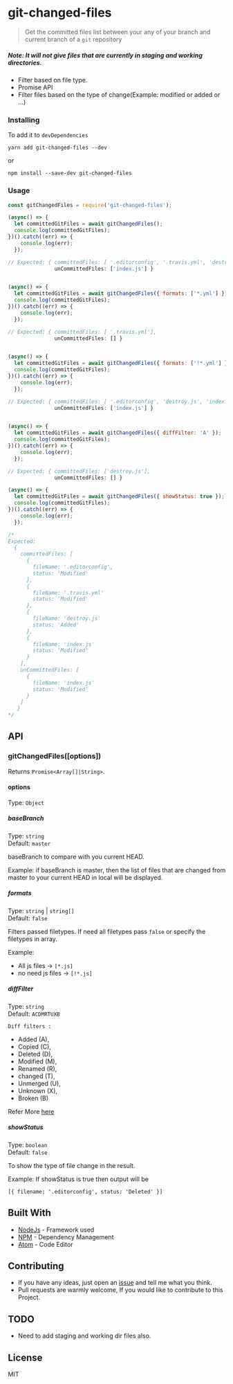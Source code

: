 # git-changed-files  

> Get the committed files list between your any of your branch and current branch of a `git` repository

##### Note: It will not give files that are currently in staging and working directories.

- Filter based on file type.
- Promise API
- Filter files based on the type of change(Example: modified or added or ...)


### Installing

To add it to ```devDependencies```

``` yarn add git-changed-files --dev ```

or

```npm install --save-dev git-changed-files```


### Usage

```js
const gitChangedFiles = require('git-changed-files');

(async() => {
  let committedGitFiles = await gitChangedFiles();
  console.log(committedGitFiles);
})().catch((err) => {
    console.log(err);
  });

// Expected: { committedFiles: [ '.editorconfig', '.travis.yml', 'destroy.js', 'index.js' ],
               unCommittedFiles: ['index.js'] }


(async() => {
  let committedGitFiles = await gitChangedFiles({ formats: ['*.yml'] });
  console.log(committedGitFiles);
})().catch((err) => {
    console.log(err);
  });

// Expected: { committedFiles: [ '.travis.yml'],
               unCommittedFiles: [] }


(async() => {
  let committedGitFiles = await gitChangedFiles({ formats: ['!*.yml'] });
  console.log(committedGitFiles);
})().catch((err) => {
    console.log(err);
  });

// Expected: { committedFiles: [ '.editorconfig', 'destroy.js', 'index.js' ],
               unCommittedFiles: ['index.js'] }


(async() => {
  let committedGitFiles = await gitChangedFiles({ diffFilter: 'A' });
  console.log(committedGitFiles);
})().catch((err) => {
    console.log(err);
  });

// Expected: { committedFiles: ['destroy.js'],
               unCommittedFiles: [] }

(async() => {
  let committedGitFiles = await gitChangedFiles({ showStatus: true });
  console.log(committedGitFiles);
})().catch((err) => {
    console.log(err);
  });

/*
Expected:
  { 
    committedFiles: [ 
      {
        fileName: '.editorconfig',
        status: 'Modified'
      },
      {
        fileName: '.travis.yml'
        status: 'Modified'
      },
      {
        fileName: 'destroy.js'
        status: 'Added'
      },
      {
        fileName: 'index.js'
        status: 'Modified'
      }
    ],
    unCommittedFiles: [
      {
        fileName: 'index.js'
        status: 'Modified'
      }
    ]
   }
*/

```

## API

### gitChangedFiles([options])

Returns `Promise<Array[]|String>`.

#### options

Type: `Object`

##### baseBranch

Type: `string`<br />
Default: `master`

baseBranch to compare with you current HEAD.

Example: if baseBranch is master, then the list of files that are changed from master to your current HEAD in local will be displayed.

##### formats

Type: `string` | `string[]`<br />
Default: `false`

Filters passed filetypes. If need all filetypes pass `false` or specify the filetypes in array.

Example:
- All js files -> ```[*.js]```
- no need js files -> ```[!*.js]```

##### diffFilter

Type: `string`<br />
Default: `ACDMRTUXB`

 ```Diff filters :```
  - Added (A),
  - Copied (C),
  - Deleted (D),
  - Modified (M),
  - Renamed (R),
  - changed (T),
  - Unmerged (U),
  - Unknown (X),
  - Broken (B)

Refer More [here](https://git-scm.com/docs/git-diff#git-diff---diff-filterACDMRTUXB82308203)

##### showStatus

Type: `boolean`<br />
Default: `false`

To show the type of file change in the result.

Example: If showStatus is true then output will be

  `[{ filename: '.editorconfig', status: 'Deleted' }]`

## Built With

* [NodeJs](https://nodejs.org/en/) - Framework used
* [NPM](https://www.npmjs.com/) - Dependency Management
* [Atom](https://atom.io/) - Code Editor

## Contributing

* If you have any ideas, just open an [issue](https://github.com/kandhavivekraj/git-changed-files/issues) and tell me what you think.
* Pull requests are warmly welcome, If you would like to contribute to this Project.

## TODO

- Need to add staging and working dir files also.

## License

MIT
